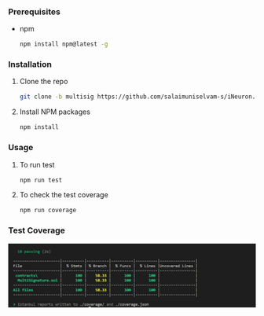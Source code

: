 ### Prerequisites

- npm

  ```sh
  npm install npm@latest -g
  ```

### Installation

1. Clone the repo

   ```sh
   git clone -b multisig https://github.com/salaimuniselvam-s/iNeuron.git
   ```

2. Install NPM packages

   ```sh
   npm install
   ```

### Usage

1. To run test

   ```sh
   npm run test
   ```

2. To check the test coverage

   ```sh
   npm run coverage
   ```

### Test Coverage

   <img src="./coverage-img.png" alt="Size Limit CLI" width="738">
